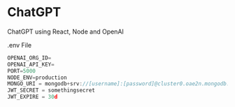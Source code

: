 # ChatGPT
 ChatGPT using React, Node and OpenAI


.env File

```js 
OPENAI_ORG_ID= 
OPENAI_API_KEY= 
PORT=5000
NODE_ENV=production
MONGO_URI = mongodb+srv://[username]:[password]@cluster0.oae2n.mongodb.net/[dbname]?retryWrites=true&w=majority
JWT_SECRET = somethingsecret
JWT_EXPIRE = 30d
```